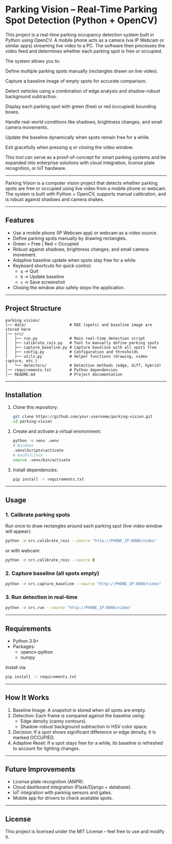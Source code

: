 # Parking Vision – Real-Time Parking Spot Detection (Python + OpenCV)

This project is a real-time parking occupancy detection system built in Python using OpenCV. A mobile phone acts as a camera (via IP Webcam or similar apps) streaming live video to a PC. The software then processes the video feed and determines whether each parking spot is free or occupied.

The system allows you to:

Define multiple parking spots manually (rectangles drawn on live video).

Capture a baseline image of empty spots for accurate comparison.

Detect vehicles using a combination of edge analysis and shadow-robust background subtraction.

Display each parking spot with green (free) or red (occupied) bounding boxes.

Handle real-world conditions like shadows, brightness changes, and small camera movements.

Update the baseline dynamically when spots remain free for a while.

Exit gracefully when pressing q or closing the video window.

This tool can serve as a proof-of-concept for smart parking systems and be expanded into enterprise solutions with cloud integration, license plate recognition, or IoT hardware.

---

Parking Vision is a computer vision project that detects whether parking spots are free or occupied using live video from a mobile phone or webcam.  
The system is built with Python + OpenCV, supports manual calibration, and is robust against shadows and camera shakes.

---

## Features
- Use a mobile phone (IP Webcam app) or webcam as a video source.
- Define parking spots manually by drawing rectangles.
- Green = Free | Red = Occupied
- Robust against shadows, brightness changes, and small camera movement.
- Adaptive baseline update when spots stay free for a while.
- Keyboard shortcuts for quick control:
  - `q` → Quit
  - `b` → Update baseline
  - `s` → Save screenshot
- Closing the window also safely stops the application.

---

## Project Structure
```
parking_vision/
│── data/                   # ROI (spots) and baseline image are stored here
│── src/
│   ├── run.py              # Main real-time detection script
│   ├── calibrate_rois.py   # Tool to manually define parking spots
│   ├── capture_baseline.py # Capture baseline with all spots free
│   ├── config.py           # Configuration and thresholds
│   ├── utils.py            # Helper functions (drawing, video capture, etc.)
│   └── detectors/          # Detection methods (edge, diff, hybrid)
│── requirements.txt        # Python dependencies
│── README.md               # Project documentation
```

---

## Installation
1. Clone this repository:
   ```bash
   git clone https://github.com/your-username/parking-vision.git
   cd parking-vision
   ```
2. Create and activate a virtual environment:
   ```bash
   python -m venv .venv
   # Windows
   .venv\Scripts\activate
   # macOS/Linux
   source .venv/bin/activate
   ```
3. Install dependencies:
   ```bash
   pip install -r requirements.txt
   ```

---

## Usage

### 1. Calibrate parking spots
Run once to draw rectangles around each parking spot (live video window will appear):
```bash
python -m src.calibrate_rois --source "http://PHONE_IP:8080/video"
```
or with webcam:
```bash
python -m src.calibrate_rois --source 0
```

### 2. Capture baseline (all spots empty)
```bash
python -m src.capture_baseline --source "http://PHONE_IP:8080/video"
```

### 3. Run detection in real-time
```bash
python -m src.run --source "http://PHONE_IP:8080/video"
```

---

## Requirements
- Python 3.9+
- Packages:
  - opencv-python
  - numpy

Install via:
```bash
pip install -r requirements.txt
```

---

## How It Works
1. Baseline Image: A snapshot is stored when all spots are empty.
2. Detection: Each frame is compared against the baseline using:
   - Edge density (canny contours).
   - Shadow-robust background subtraction in HSV color space.
3. Decision: If a spot shows significant difference or edge density, it is marked OCCUPIED.
4. Adaptive Reset: If a spot stays free for a while, its baseline is refreshed to account for lighting changes.

---

## Future Improvements
- License plate recognition (ANPR).
- Cloud dashboard integration (Flask/Django + database).
- IoT integration with parking sensors and gates.
- Mobile app for drivers to check available spots.

---

## License
This project is licensed under the MIT License – feel free to use and modify it.
